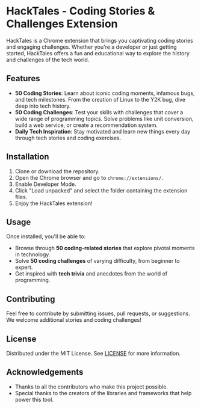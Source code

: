 # HackTales - Coding Stories & Challenges Extension

HackTales is a Chrome extension that brings you captivating coding stories and engaging challenges. Whether you're a developer or just getting started, HackTales offers a fun and educational way to explore the history and challenges of the tech world.

## Features

- **50 Coding Stories**: Learn about iconic coding moments, infamous bugs, and tech milestones. From the creation of Linux to the Y2K bug, dive deep into tech history.
- **50 Coding Challenges**: Test your skills with challenges that cover a wide range of programming topics. Solve problems like unit conversion, build a web service, or create a recommendation system.
- **Daily Tech Inspiration**: Stay motivated and learn new things every day through tech stories and coding exercises.

## Installation

1. Clone or download the repository.
2. Open the Chrome browser and go to `chrome://extensions/`.
3. Enable Developer Mode.
4. Click "Load unpacked" and select the folder containing the extension files.
5. Enjoy the HackTales extension!

## Usage

Once installed, you'll be able to:

- Browse through **50 coding-related stories** that explore pivotal moments in technology.
- Solve **50 coding challenges** of varying difficulty, from beginner to expert.
- Get inspired with **tech trivia** and anecdotes from the world of programming.

## Contributing

Feel free to contribute by submitting issues, pull requests, or suggestions. We welcome additional stories and coding challenges!

## License

Distributed under the MIT License. See [LICENSE](https://github.com/Relacosm/HackTales/blob/main/LICENSE) for more information.

## Acknowledgements

- Thanks to all the contributors who make this project possible.
- Special thanks to the creators of the libraries and frameworks that help power this tool.
